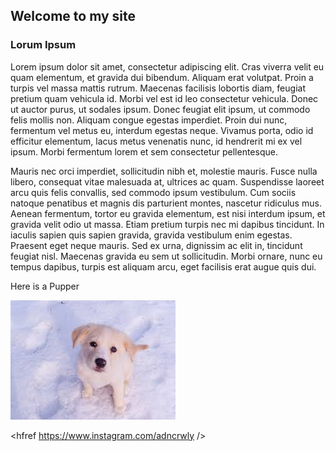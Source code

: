 ## Welcome to my site 





### Lorum Ipsum

Lorem ipsum dolor sit amet, consectetur adipiscing elit. Cras viverra velit eu quam elementum, et gravida dui bibendum. Aliquam erat volutpat. Proin a turpis vel massa mattis rutrum. Maecenas facilisis lobortis diam, feugiat pretium quam vehicula id. Morbi vel est id leo consectetur vehicula. Donec ut auctor purus, ut sodales ipsum. Donec feugiat elit ipsum, ut commodo felis mollis non. Aliquam congue egestas imperdiet. Proin dui nunc, fermentum vel metus eu, interdum egestas neque. Vivamus porta, odio id efficitur elementum, lacus metus venenatis nunc, id hendrerit mi ex vel ipsum. Morbi fermentum lorem et sem consectetur pellentesque.

Mauris nec orci imperdiet, sollicitudin nibh et, molestie mauris. Fusce nulla libero, consequat vitae malesuada at, ultrices ac quam. Suspendisse laoreet arcu quis felis convallis, sed commodo ipsum vestibulum. Cum sociis natoque penatibus et magnis dis parturient montes, nascetur ridiculus mus. Aenean fermentum, tortor eu gravida elementum, est nisi interdum ipsum, et gravida velit odio ut massa. Etiam pretium turpis nec mi dapibus tincidunt. In iaculis sapien quis sapien gravida, gravida vestibulum enim egestas. Praesent eget neque mauris. Sed ex urna, dignissim ac elit in, tincidunt feugiat nisl. Maecenas gravida eu sem ut sollicitudin. Morbi ornare, nunc eu tempus dapibus, turpis est aliquam arcu, eget facilisis erat augue quis dui.

Here is a Pupper 

![](images/download.jpeg)

 <hfref https://www.instagram.com/adncrwly />
